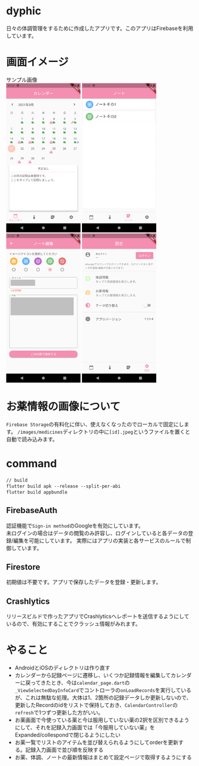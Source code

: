 # dyphic
日々の体調管理をするために作成したアプリです。このアプリはFirebaseを利用しています。  

# 画面イメージ
サンプル画像  
<img src="images/01_calendar.png" width="200" />
<img src="images/02_note.png" width="200" />
<img src="images/03_note_edit.png" width="200" />
<img src="images/04_setting.png" width="200" />  

# お薬情報の画像について
`Firebase Storage`の有料化に伴い、使えなくなったのでローカルで固定にします。
`/images/medicines`ディレクトリの中に`[id].jpeg`というファイルを置くと自動で読み込みます。

# command
```
// build
flutter build apk --release --split-per-abi
flutter build appbundle
```

## FirebaseAuth
認証機能で`Sign-in method`のGoogleを有効にしています。  
未ログインの場合はデータの閲覧のみ許容し、ログインしていると各データの登録/編集を可能にしています。
実際にはアプリの実装と各サービスのルールで制御しています。

## Firestore
初期値は不要です。アプリで保存したデータを登録・更新します。  

## Crashlytics
リリースビルドで作ったアプリでCrashlyticsへレポートを送信するようにしているので、有効にすることでクラッシュ情報がみれます。

# やること
- AndroidとiOSのディレクトリは作り直す
- カレンダーから記録ページに遷移し、いくつか記録情報を編集してカレンダーに戻ってきたとき、今は`calendar_page.dart`の`_ViewSelectedDayInfoCard`でコントローラの`onLoadRecords`を実行しているが、これは無駄な処理。大体は1、2箇所の記録データしか更新しないので、更新したRecordのidをリストで保持しておき、`CalendarController`の`refresh`で1つずつ更新した方がいい。
- お薬画面で今使っている薬と今は服用していない薬の2択を区別できるようにして、それを記録入力画面では「今服用していない薬」をExpanded/collespondで閉じるようにしたい
- お薬一覧でリストのアイテムを並び替えられるようにしてorderを更新する。記録入力画面で並び順を反映する
- お薬、体調、ノートの最新情報はまとめて設定ページで取得するようにする